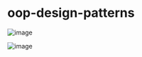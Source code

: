 # oop-design-patterns

![image](https://github.com/jfrerich/oop-design-patterns/assets/7575921/5c980938-a9d5-4d5b-902d-133b3da1e741)

![image](https://github.com/jfrerich/oop-design-patterns/assets/7575921/0a0e6692-94e4-481e-91a2-c7dd49b3e677)
